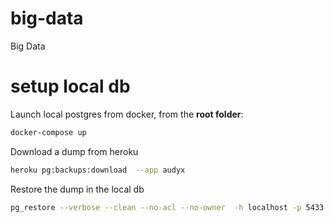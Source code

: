# big-data
Big Data




# setup local db

Launch local postgres from docker, from the **root folder**:

~~~bash
docker-compose up
~~~

Download a dump from heroku

~~~bash
heroku pg:backups:download  --app audyx
~~~


Restore the dump in the local db

~~~bash
pg_restore --verbose --clean --no-acl --no-owner  -h localhost -p 5433 -d audyx --user me latest.dump
~~~
